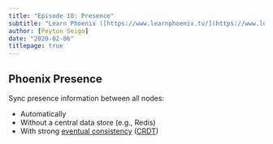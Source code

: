 ```yaml
---
title: "Episode 10: Presence"
subtitle: "Learn Phoenix ([https://www.learnphoenix.tv/](https://www.learnphoenix.tv/))"
author: [Peyton Seigo]
date: "2020-02-06"
titlepage: true
---
```


## Phoenix Presence

Sync presence information between all nodes:

- Automatically
- Without a central data store (e.g., Redis)
- With strong [eventual consistency](https://en.wikipedia.org/wiki/Eventual_consistency) ([CRDT](https://en.wikipedia.org/wiki/Conflict-free_replicated_data_type))
